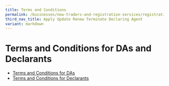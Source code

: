 ```yaml
---
title: Terms and Conditions
permalink: /businesses/new-traders-and-registration-services/registration-services/apply-update-renew-terminate-declaring-agent-account-and-declarant/terms-and-conditions/
third_nav_title: Apply Update Renew Terminate Declaring Agent
variant: markdown
---
```

# Terms and Conditions for DAs and Declarants 

-   [Terms and Conditions for DAs](https://go.gov.sg/customs-da-tnc)
-   [Terms and Conditions for Declarants](/files/businesses/Declarant___T_C__amended_2025_.pdf)